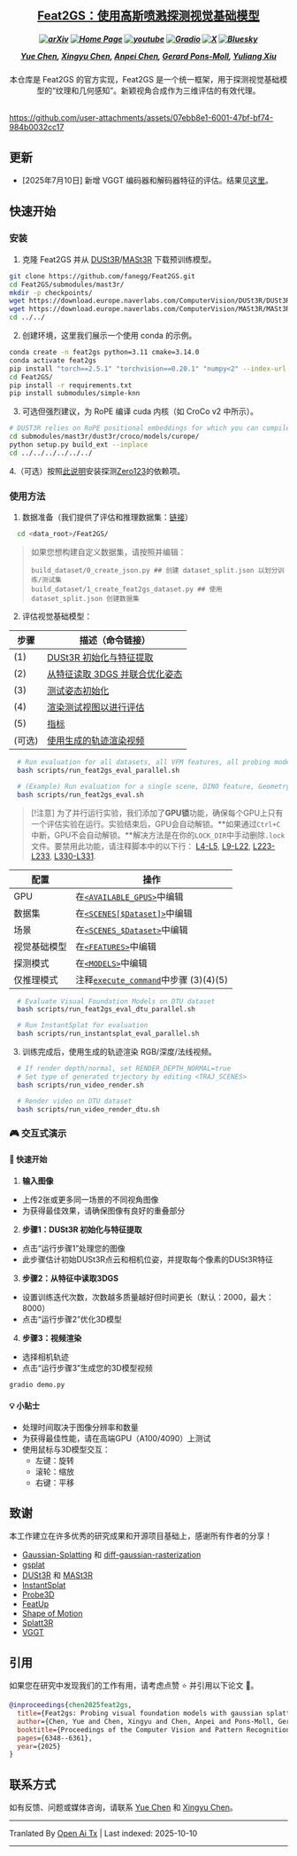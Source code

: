 
<h2 align="center"> <a href="https://arxiv.org/abs/2412.09606">Feat2GS：使用高斯喷溅探测视觉基础模型</a>
</h2>

<h5 align="center">

[![arXiv](https://img.shields.io/badge/Arxiv-2412.09606-b31b1b.svg?logo=arXiv)](https://arxiv.org/abs/2412.09606) 
[![Home Page](https://img.shields.io/badge/Project-Website-green.svg)](https://fanegg.github.io/Feat2GS/)  [![youtube](https://img.shields.io/badge/Video-E33122?logo=Youtube)](https://youtu.be/4fT5lzcAJqo?si=_fCSIuXNBSmov2VA)  [![Gradio](https://img.shields.io/badge/%F0%9F%A4%97%20Hugging%20Face-Demo-orange)](https://huggingface.co/spaces/endless-ai/Feat2GS)  [![X](https://img.shields.io/badge/@Yue%20Chen-black?logo=X)](https://twitter.com/faneggchen)  [![Bluesky](https://img.shields.io/badge/@Yue%20Chen-white?logo=Bluesky)](https://bsky.app/profile/fanegg.bsky.social)

[Yue Chen](https://fanegg.github.io/),
[Xingyu Chen](https://rover-xingyu.github.io/),
[Anpei Chen](https://apchenstu.github.io/),
[Gerard Pons-Moll](https://virtualhumans.mpi-inf.mpg.de/),
[Yuliang Xiu](https://xiuyuliang.cn/)
</h5>

<div align="center">
本仓库是 Feat2GS 的官方实现，Feat2GS 是一个统一框架，用于探测视觉基础模型的“纹理和几何感知”。新颖视角合成作为三维评估的有效代理。
</div>
<br>

https://github.com/user-attachments/assets/07ebb8e1-6001-47bf-bf74-984b0032cc17


## 更新

- [2025年7月10日] 新增 VGGT 编码器和解码器特征的评估。结果见[这里](https://raw.githubusercontent.com/fanegg/Feat2GS/main/assets/Feat2GS_Benchmark.pdf)。

## 快速开始

### 安装
1. 克隆 Feat2GS 并从 [DUSt3R](https://github.com/naver/dust3r)/[MASt3R](https://github.com/naver/mast3r) 下载预训练模型。
```bash
git clone https://github.com/fanegg/Feat2GS.git
cd Feat2GS/submodules/mast3r/
mkdir -p checkpoints/
wget https://download.europe.naverlabs.com/ComputerVision/DUSt3R/DUSt3R_ViTLarge_BaseDecoder_512_dpt.pth -P checkpoints/
wget https://download.europe.naverlabs.com/ComputerVision/MASt3R/MASt3R_ViTLarge_BaseDecoder_512_catmlpdpt_metric.pth -P checkpoints/
cd ../../
```
2. 创建环境，这里我们展示一个使用 conda 的示例。

```bash
conda create -n feat2gs python=3.11 cmake=3.14.0
conda activate feat2gs
pip install "torch==2.5.1" "torchvision==0.20.1" "numpy<2" --index-url https://download.pytorch.org/whl/cu121  # use the correct version of cuda for your system
cd Feat2GS/
pip install -r requirements.txt
pip install submodules/simple-knn
```

3. 可选但强烈建议，为 RoPE 编译 cuda 内核（如 CroCo v2 中所示）。
```bash
# DUST3R relies on RoPE positional embeddings for which you can compile some cuda kernels for faster runtime.
cd submodules/mast3r/dust3r/croco/models/curope/
python setup.py build_ext --inplace
cd ../../../../../../
```
4.（可选）按照[此说明](https://github.com/cvlab-columbia/zero123?tab=readme-ov-file#novel-view-synthesis-1)安装探测[Zero123](https://github.com/cvlab-columbia/zero123)的依赖项。

### 使用方法
1. 数据准备（我们提供了评估和推理数据集：[链接](https://drive.google.com/file/d/1PLTFcvJfiPucrB-pIwfp5QG-AIHcJdjN/view?usp=drive_link)）

```bash
  cd <data_root>/Feat2GS/
```

> 如果您想构建自定义数据集，请按照并编辑：
> ```
> build_dataset/0_create_json.py ## 创建 dataset_split.json 以划分训练/测试集
> build_dataset/1_create_feat2gs_dataset.py ## 使用 dataset_split.json 创建数据集
> ```


2. 评估视觉基础模型：

  | 步骤 | 描述（命令链接） |
  |------|-------------|
  | (1)  | [DUSt3R 初始化与特征提取](https://github.com/fanegg/Feat2GS/blob/b8eadaa54549d34420eba61b388548b8ec8e7325/scripts/run_feat2gs_eval_parallel.sh#L245-L250) |
  | (2)  | [从特征读取 3DGS 并联合优化姿态](https://github.com/fanegg/Feat2GS/blob/b8eadaa54549d34420eba61b388548b8ec8e7325/scripts/run_feat2gs_eval_parallel.sh#L253-L262) |
  | (3)  | [测试姿态初始化](https://github.com/fanegg/Feat2GS/blob/b8eadaa54549d34420eba61b388548b8ec8e7325/scripts/run_feat2gs_eval_parallel.sh#L265-L270) |
  | (4)  | [渲染测试视图以进行评估](https://github.com/fanegg/Feat2GS/blob/b8eadaa54549d34420eba61b388548b8ec8e7325/scripts/run_feat2gs_eval_parallel.sh#L273-L282) |
  | (5)  | [指标](https://github.com/fanegg/Feat2GS/blob/b8eadaa54549d34420eba61b388548b8ec8e7325/scripts/run_feat2gs_eval_parallel.sh#L298-L301) |
  | (可选)  | [使用生成的轨迹渲染视频](https://github.com/fanegg/Feat2GS/blob/b8eadaa54549d34420eba61b388548b8ec8e7325/scripts/run_feat2gs_eval_parallel.sh#L304-L315) |

```bash
  # Run evaluation for all datasets, all VFM features, all probing modes
  bash scripts/run_feat2gs_eval_parallel.sh

  # (Example) Run evaluation for a single scene, DINO feature, Geometry mode
  bash scripts/run_feat2gs_eval.sh
```
> [!注意]
> 为了并行运行实验，我们添加了**GPU锁**功能，确保每个GPU上只有一个评估实验在运行。实验结束后，GPU会自动解锁。**如果通过`Ctrl+C`中断，GPU不会自动解锁。**解决方法是在你的`LOCK_DIR`中手动删除`.lock`文件。要禁用此功能，请注释脚本中的以下行：
    [L4-L5](https://github.com/fanegg/Feat2GS/blob/b8eadaa54549d34420eba61b388548b8ec8e7325/scripts/run_feat2gs_eval_parallel.sh#L4-L5),
    [L9-L22](https://github.com/fanegg/Feat2GS/blob/b8eadaa54549d34420eba61b388548b8ec8e7325/scripts/run_feat2gs_eval_parallel.sh#L9-L22),
    [L223-L233](https://github.com/fanegg/Feat2GS/blob/b8eadaa54549d34420eba61b388548b8ec8e7325/scripts/run_feat2gs_eval_parallel.sh#L223-L233),
    [L330-L331](https://github.com/fanegg/Feat2GS/blob/b8eadaa54549d34420eba61b388548b8ec8e7325/scripts/run_feat2gs_eval_parallel.sh#L330-L331).

  | 配置 | 操作 |
  |--------|-----------------|
  | GPU | 在[`<AVAILABLE_GPUS>`](https://github.com/fanegg/Feat2GS/blob/b8eadaa54549d34420eba61b388548b8ec8e7325/scripts/run_feat2gs_eval_parallel.sh#L7)中编辑 |
  | 数据集 | 在[`<SCENES[$Dataset]>`](https://github.com/fanegg/Feat2GS/blob/b8eadaa54549d34420eba61b388548b8ec8e7325/scripts/run_feat2gs_eval_parallel.sh#L105-L111)中编辑 |
  | 场景 | 在[`<SCENES_$Dataset>`](https://github.com/fanegg/Feat2GS/blob/b8eadaa54549d34420eba61b388548b8ec8e7325/scripts/run_feat2gs_eval_parallel.sh#L31-L99)中编辑 |
  | 视觉基础模型 | 在[`<FEATURES>`](https://github.com/fanegg/Feat2GS/blob/b8eadaa54549d34420eba61b388548b8ec8e7325/scripts/run_feat2gs_eval_parallel.sh#L120-L162)中编辑 |
  | 探测模式 | 在[`<MODELS>`](https://github.com/fanegg/Feat2GS/blob/b8eadaa54549d34420eba61b388548b8ec8e7325/scripts/run_feat2gs_eval_parallel.sh#L181-L188)中编辑 |
  | 仅推理模式 | 注释[`execute_command`](https://github.com/fanegg/Feat2GS/blob/main/scripts/run_feat2gs_eval_parallel.sh#L325-L327)中步骤 (3)(4)(5) |

```bash
  # Evaluate Visual Foundation Models on DTU dataset
  bash scripts/run_feat2gs_eval_dtu_parallel.sh

  # Run InstantSplat for evaluation
  bash scripts/run_instantsplat_eval_parallel.sh
```
3. 训练完成后，使用生成的轨迹渲染 RGB/深度/法线视频。


```bash
  # If render depth/normal, set RENDER_DEPTH_NORMAL=true
  # Set type of generated trjectory by editing <TRAJ_SCENES>
  bash scripts/run_video_render.sh

  # Render video on DTU dataset
  bash scripts/run_video_render_dtu.sh
```
### 🎮 交互式演示

#### 🚀 快速开始
1. **输入图像**
* 上传2张或更多同一场景的不同视角图像
* 为获得最佳效果，请确保图像有良好的重叠部分

2. **步骤1：DUSt3R 初始化与特征提取**
* 点击“运行步骤1”处理您的图像
* 此步骤估计初始DUSt3R点云和相机位姿，并提取每个像素的DUSt3R特征

3. **步骤2：从特征中读取3DGS**
* 设置训练迭代次数，次数越多质量越好但时间更长（默认：2000，最大：8000）
* 点击“运行步骤2”优化3D模型

4. **步骤3：视频渲染**
* 选择相机轨迹
* 点击“运行步骤3”生成您的3D模型视频
  
```bash
gradio demo.py
```

#### 💡 小贴士
* 处理时间取决于图像分辨率和数量
* 为获得最佳性能，请在高端GPU（A100/4090）上测试
* 使用鼠标与3D模型交互：
  - 左键：旋转
  - 滚轮：缩放
  - 右键：平移


## 致谢

本工作建立在许多优秀的研究成果和开源项目基础上，感谢所有作者的分享！

- [Gaussian-Splatting](https://github.com/graphdeco-inria/gaussian-splatting) 和 [diff-gaussian-rasterization](https://github.com/graphdeco-inria/diff-gaussian-rasterization)
- [gsplat](https://github.com/nerfstudio-project/gsplat)
- [DUSt3R](https://github.com/naver/dust3r) 和 [MASt3R](https://github.com/naver/mast3r)
- [InstantSplat](https://github.com/NVlabs/InstantSplat)
- [Probe3D](https://github.com/mbanani/probe3d)
- [FeatUp](https://github.com/mhamilton723/FeatUp)
- [Shape of Motion](https://github.com/vye16/shape-of-motion/)
- [Splatt3R](https://github.com/btsmart/splatt3r)
- [VGGT](https://github.com/facebookresearch/vggt)

## 引用
如果您在研究中发现我们的工作有用，请考虑点赞 :star: 并引用以下论文 :pencil:。

```bibTeX
@inproceedings{chen2025feat2gs,
  title={Feat2gs: Probing visual foundation models with gaussian splatting},
  author={Chen, Yue and Chen, Xingyu and Chen, Anpei and Pons-Moll, Gerard and Xiu, Yuliang},
  booktitle={Proceedings of the Computer Vision and Pattern Recognition Conference},
  pages={6348--6361},
  year={2025}
}
```

## 联系方式

如有反馈、问题或媒体咨询，请联系 [Yue Chen](https://raw.githubusercontent.com/fanegg/Feat2GS/main/mailto:faneggchen@gmail.com) 和 [Xingyu Chen](https://raw.githubusercontent.com/fanegg/Feat2GS/main/mailto:roverxingyu@gmail.com)。


---

Tranlated By [Open Ai Tx](https://github.com/OpenAiTx/OpenAiTx) | Last indexed: 2025-10-10

---